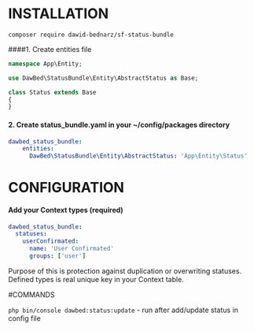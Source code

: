 # INSTALLATION
`composer require dawid-bednarz/sf-status-bundle`

####1. Create entities file
```php
namespace App\Entity;

use DawBed\StatusBundle\Entity\AbstractStatus as Base;

class Status extends Base
{
}
```
#### 2. Create status_bundle.yaml in your ~/config/packages directory
```yaml
dawbed_status_bundle:
    entities:
      DawBed\StatusBundle\Entity\AbstractStatus: 'App\Entity\Status'
```
# CONFIGURATION
#### Add your Context types (required)
```yaml
dawbed_status_bundle:
  statuses:
    userConfirmated:
      name: 'User Confirmated'
      groups: ['user']
```
Purpose of this is protection against duplication or overwriting statuses. 
Defined types is real unique key in your Context table.

#COMMANDS

`php bin/console dawbed:status:update` - run after add/update status in config file